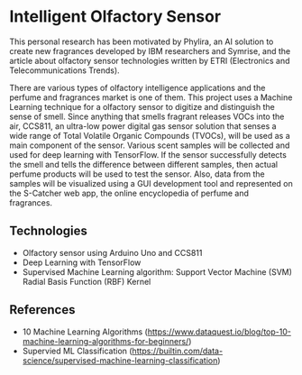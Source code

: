 # Intelligent Olfactory Sensor

This personal research has been motivated by Phylira, an AI solution to create new fragrances developed by IBM researchers and Symrise, and the article about olfactory sensor technologies written by ETRI (Electronics and Telecommunications Trends).

There are various types of olfactory intelligence applications and the perfume and fragrances market is one of them. This project uses a Machine Learning technique for a olfactory sensor to digitize and distinguish the sense of smell. Since anything that smells fragrant releases VOCs into the air, CCS811, an ultra-low power digital gas sensor solution that senses a wide range of Total Volatile Organic Compounds (TVOCs), will be used as a main component of the sensor. Various scent samples will be collected and used for deep learning with TensorFlow. If the sensor successfully detects the smell and tells the difference between different samples, then actual perfume products will be used to test the sensor. Also, data from the samples will be visualized using a GUI development tool and represented on the S-Catcher web app, the online encyclopedia of perfume and fragrances.

## Technologies
- Olfactory sensor using Arduino Uno and CCS811
- Deep Learning with TensorFlow
- Supervised Machine Learning algorithm: Support Vector Machine (SVM) Radial Basis Function (RBF) Kernel

## References
- 10 Machine Learning Algorithms (https://www.dataquest.io/blog/top-10-machine-learning-algorithms-for-beginners/)
- Supervied ML Classification (https://builtin.com/data-science/supervised-machine-learning-classification)
